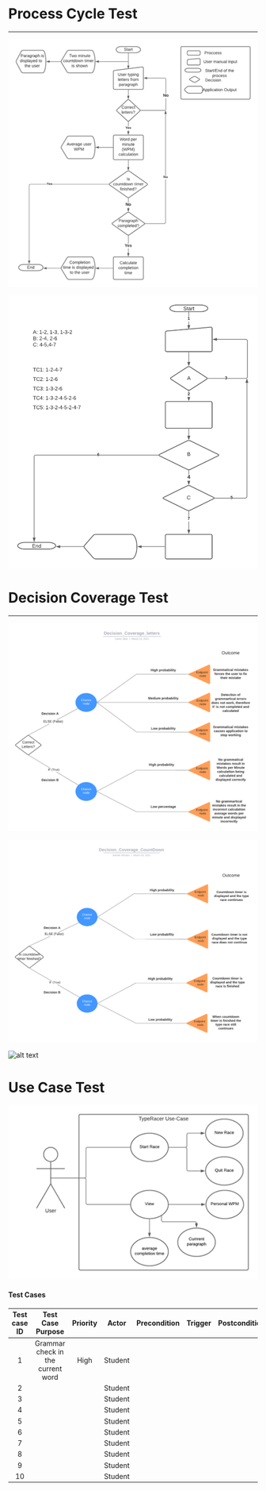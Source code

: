 # Process Cycle Test 
---
![alt text](/PCT.png)

![alt text](/PCT-2.png)

# Decision Coverage Test
---
![alt text](/Decision_Coverage_letters.png)
 
![alt text](/Decision_Coverage_CountDown.png)
 
![alt text](/.png)
# Use Case Test
![alt text](/UseCase.png)
#### Test Cases
|Test case ID|Test Case Purpose                     |Priority|Actor   |Precondition|Trigger|Postconditions|
|:----------:|:------------------------------------:|:------:|:------:|:----------:|:-----:|:------------:|
| 1          |Grammar check in the current word     |High    |Student |            |       |              |
| 2          |                 |        |Student |            |       |              |
| 3          |                 |        |Student |            |       |              |
| 4          |                 |        |Student |            |       |              |
| 5          |                 |        |Student |            |       |              |
| 6          |                 |        |Student |            |       |              |
| 7          |                 |        |Student |            |       |              |
| 8          |                 |        |Student |            |       |              |
| 9          |                 |        |Student |            |       |              |
| 10         |                 |        |Student |            |       |              |
